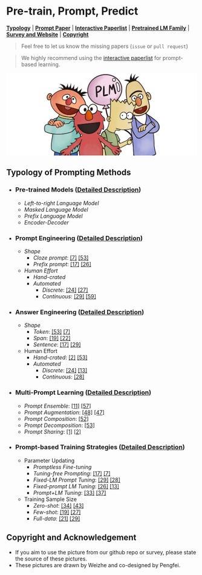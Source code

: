 # Pre-train, Prompt, Predict


[**Typology**](https://github.com/pfliu-nlp/NLPedia-Pretrain/blob/main/README.md#typology-of-prompting-methods) | 
[**Prompt Paper**](https://github.com/pfliu-nlp/NLPedia-Pretrain/tree/main/prompt_paper) |
[**Interactive Paperlist**](http://explainaboard.nlpedia.ai/leaderboard/prompting/) |
[**Pretrained LM Family**](https://github.com/pfliu-nlp/NLPedia-Pretrain/tree/main/pretrain) |
[**Survey and Website**](http://pretrain.nlpedia.ai/) |
[**Copyright**](https://github.com/pfliu-nlp/NLPedia-Pretrain/blob/main/README.md#copyright-and-acknowledgement)

> Feel free to let us know the missing papers (```issue``` or ```pull request```)

> We highly recommend using the [interactive paperlist]((http://explainaboard.nlpedia.ai/leaderboard/prompting/)) for prompt-based learning.
 
  <img src="./fig/bg.png" width="600" class="center">
 
 


 
## Typology of Prompting Methods




* ### Pre-trained Models ([Detailed Description](http://pretrain.nlpedia.ai/data/pdf/plm.pdf))
  * *Left-to-right Language Model*
  * *Masked Language Model* 
  * *Prefix Language Model*
  * *Encoder-Decoder*
* ### Prompt Engineering ([Detailed Description](http://pretrain.nlpedia.ai/data/pdf/template.pdf))
  * *Shape*
    * *Cloze prompt*: [\[7\]]() [\[53\]]()
    * *Prefix prompt*: [\[17\]]() [\[26\]]()
  * *Human Effort*
    * *Hand-crated*
    * *Automated*
        - *Discrete*: [\[24\]]() [\[27\]]()
        - *Continuous*: [\[29\]]() [\[59\]]()
* ### Answer Engineering ([Detailed Description](http://pretrain.nlpedia.ai/data/pdf/answer.pdf))
  * *Shape*
    * *Token*: [\[53\]]() [\[7\]]()
    * *Span*: [\[19\]]() [\[22\]]()
    * *Sentence*: [\[17\]]() [\[29\]]()
  * Human Effort
    * *Hand-crated*: [\[2\]]() [\[53\]]()
    * *Automated*
        - *Discrete*: [\[24\]]() [\[13\]]()
        - *Continuous*: [\[28\]]() 
    
* ### Multi-Prompt Learning ([Detailed Description](http://pretrain.nlpedia.ai/data/pdf/multi-prompt.pdf))
  * *Prompt Ensemble*: [\[11\]]() [\[57\]]()
  * *Prompt Augmentation*: [\[48\]]() [\[47\]]()
  * *Prompt Composition*: [\[52\]]() 
  * *Prompt Decomposition*: [\[53\]]() 
  * *Prompt Sharing*: [\[1\]]() [\[2\]]()
    
* ### Prompt-based Training Strategies ([Detailed Description](http://pretrain.nlpedia.ai/data/pdf/learning.pdf))
  * Parameter Updating
    * *Promptless Fine-tuning*
    * *Tuning-free Prompting*: [\[17\]]() [\[7\]]()
    * *Fixed-LM Prompt Tuning*: [\[29\]]() [\[28\]]()
    * *Fixed-prompt LM Tuning*: [\[26\]]() [\[13\]]()
    * *Prompt+LM Tuning*: [\[33\]]() [\[37\]]()
  * Training Sample Size
    * *Zero-shot*: [\[34\]]() [\[43\]]()
    * *Few-shot*: [\[19\]]() [\[27\]]()
    * *Full-data*: [\[21\]]() [\[29\]]()


## Copyright and Acknowledgement
* If you aim to use the picture from our github repo or survey, please state the source of these pictures.
* These pictures are drawn by Weizhe and co-designed by Pengfei.
